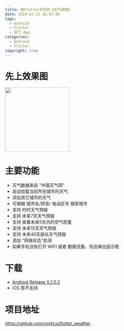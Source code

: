 ```yaml
---
title: 用Flutter实现的【天气预报】
date: 2019-02-21 16:37:45
tags:
  - Android
  - Flutter
  - 天气 App
categories:
  - Android
  - Flutter
copyright: true  
---
```


# 先上效果图
<a target="_blank" rel="noopener noreferrer" href="/uploads/screenshots/flutter_weather_demo.gif"><img src="/uploads/screenshots/flutter_weather_demo.gif" alt="" width="210px" style="width:210px"></a>

# 主要功能
- 天气数据来自 "中国天气网"
- 自动加载当前所在城市的天气
- 添加其它城市的天气
- 可根据 城市名/拼音/ 电话区号 搜索城市
- 支持 时时天气预报
- 支持 未来7天天气预报
- 支持 查看未来5天内的空气质量
- 支持 未来15天天气预报
- 支持 未来40天超长天气预报
- 添加 "网络状态"检测
- 如果手机没有打开 WIFI 或者 数据流量，则会弹出提示框

# 下载
- [Android Release V_1.0.2](/uploads/downloads/weather_release_1.0.2.apk)
- IOS 暂不支持

# 项目地址
https://github.com/yorkLiu/flutter_weather
